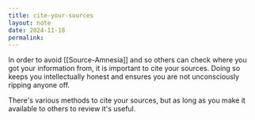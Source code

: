 ```yaml
---
title: cite-your-sources
layout: note
date: 2024-11-18
permalink:
---
```

In order to avoid [[Source-Amnesia]] and so others can check where you got your information from, it is important to cite your sources. Doing so keeps you intellectually honest and ensures you are not unconsciously ripping anyone off. 

There's various methods to cite your sources, but as long as you make it available to others to review it's useful. 

